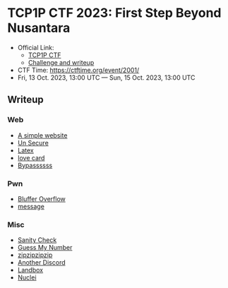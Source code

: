 # TCP1P CTF 2023: First Step Beyond Nusantara

- Official Link:
  - [TCP1P CTF](https://ctf.tcp1p.com/)
  - [Challenge and writeup](https://github.com/TCP1P/TCP1P-CTF-2023-Challenges)
- CTF Time: <https://ctftime.org/event/2001/>
- Fri, 13 Oct. 2023, 13:00 UTC — Sun, 15 Oct. 2023, 13:00 UTC

## Writeup

### Web

- [A simple website](./Web/A_simple_website/index.md)
- [Un Secure](./Web/Un_Secure/index.md)
- [Latex](./Web/Latex/index.md)
- [love card](./Web/love_card/index.md)
- [Bypassssss](./Web/Bypassssss/index.md)

### Pwn

- [Bluffer Overflow](./Pwn/Bluffer_Overflow/index.md)
- [message](./Pwn/message/index.md)

### Misc

- [Sanity Check](./Misc/Sanity_Check/index.md)
- [Guess My Number](./Misc/Guess_My_Number/index.md)
- [zipzipzipzip](./Misc/zipzipzipzip/index.md)
- [Another Discord](./Misc/Another_Discord/index.md)
- [Landbox](./Misc/Landbox/index.md)
- [Nuclei](./Misc/Nuclei/index.md)
